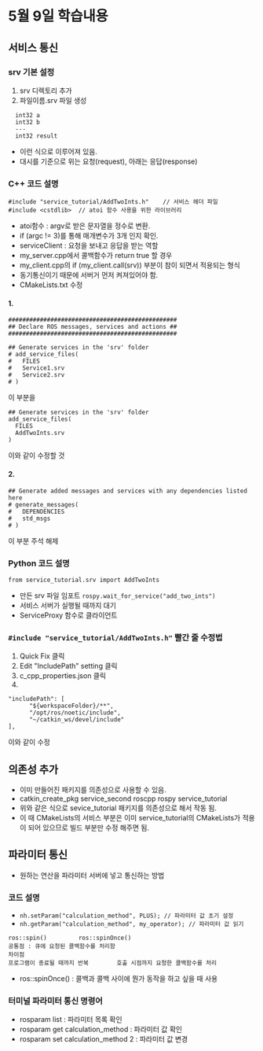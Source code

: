 # 5월 9일 학습내용
## 서비스 통신
### srv 기본 설정
1. srv 디렉토리 추가
2. 파일이름.srv 파일 생성
  ```
    int32 a
    int32 b
    ---
    int32 result
  ```
  - 이런 식으로 이루어져 있음.
  - 대시를 기준으로 위는 요청(request), 아래는 응답(response)
### C++ 코드 설명
```
#include "service_tutorial/AddTwoInts.h"	// 서비스 헤더 파일
#include <cstdlib>  // atoi 함수 사용을 위한 라이브러리
```
- atoi함수 : argv로 받은 문자열을 정수로 변환.
- if (argc != 3)를 통해 매개변수가 3개 인지 확인.
- serviceClient : 요청을 보내고 응답을 받는 역할
- my_server.cpp에서 콜백함수가 return true 할 경우
- my_client.cpp의 if (my_client.call(srv)) 부분이 참이 되면서 적용되는 형식
- 동기통신이기 때문에 서버거 먼저 켜져있어야 함.
- CMakeLists.txt 수정
#### 1.
```
################################################
## Declare ROS messages, services and actions ##
################################################

## Generate services in the 'srv' folder
# add_service_files(
#   FILES
#   Service1.srv
#   Service2.srv
# )
```
  이 부분을
```
## Generate services in the 'srv' folder
add_service_files(
  FILES
  AddTwoInts.srv
)
```
  이와 같이 수정할 것
#### 2.
```
## Generate added messages and services with any dependencies listed here
# generate_messages(
#   DEPENDENCIES
#   std_msgs
# )
```
이 부분 주석 해제

### Python 코드 설명
``` from service_tutorial.srv import AddTwoInts ```
- 만든 srv 파일 임포트
``` rospy.wait_for_service("add_two_ints") ```
- 서비스 서버가 실행될 때까지 대기
- ServiceProxy 함수로 클라이언트 

### ```#include "service_tutorial/AddTwoInts.h"``` 빨간 줄 수정법
1. Quick Fix 클릭
2. Edit "IncludePath" setting 클릭
3. c_cpp_properties.json 클릭
4. 
```
"includePath": [
      "${workspaceFolder}/**",
      "/opt/ros/noetic/include",
      "~/catkin_ws/devel/include"
],
```
이와 같이 수정

## 의존성 추가
- 이미 만들어진 패키지를 의존성으로 사용할 수 있음.
- catkin_create_pkg service_second roscpp rospy service_tutorial
- 위와 같은 식으로 sevice_tutorial 패키지를 의존성으로 해서 작동 됨.
- 이 때 CMakeLists의 서비스 부분은 이미 service_tutorial의 CMakeLists가 적용이 되어 있으므로 빌드 부분만 수정 해주면 됨.

## 파라미터 통신
- 원하는 연산을 파라미터 서버에 넣고 통신하는 방법

### 코드 설명
- ```nh.setParam("calculation_method", PLUS); // 파라미터 값 초기 설정```
- ```nh.getParam("calculation_method", my_operator); // 파라미터 값 읽기```
``` 
ros::spin()			ros::spinOnce()
공통점 : 큐에 요청된 콜백함수를 처리함
차이점
프로그램이 종료될 때까지 반복		호출 시점까지 요청한 콜백함수를 처리
```
- ros::spinOnce() : 콜백과 콜백 사이에 뭔가 동작을 하고 싶을 때 사용

### 터미널 파라미터 통신 명령어
- rosparam list : 파라미터 목록 확인
- rosparam get calculation_method : 파라미터 값 확인
- rosparam set calculation_method 2 : 파라미터 값 변경
